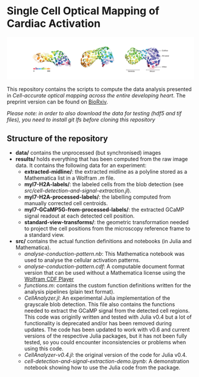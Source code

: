 # Single Cell Optical Mapping of Cardiac Activation

![](./pics/colored-heart.png)

This repository contains the scripts to compute the data analysis presented in *Cell-accurate optical mapping across the entire developing heart*. The preprint version can be found on [BioRxiv](https://www.biorxiv.org/content/early/2017/05/27/143057).

*Please note: in order to also download the data for testing (hdf5 and tif files), you need to install git lfs before cloning this repository*

## Structure of the repository

- **data/** contains the unprocessed (but synchronised) images
- **results/** holds everything that has been computed from the raw image data. It contains the following data for an experiment:
	- **extracted-midline/**: the extracted midline as a polyline stored as a Mathematica list in a Wolfram *.m* file.
	- **myl7-H2A-labels/**: the labeled cells from the blob detection (see *src/cell-detection-and-signal-extraction.jl*).
	- **myl7-H2A-processed-labels/**: the labelling computed from manually corrected cell centroids.
	- **myl7-GCaMP5G-from-processed-labels/**: the extracted GCaMP signal readout at each detected cell position.
	- **standard-view-transforms/**: the geometric transformation needed to project the cell positions from the microscopy reference frame to a standard view.
- **src/** contains the actual function definitions and notebooks (in Julia and Mathematica).
	- *analyse-conduction-pattern.nb*: This Mathematica notebook was used to analyse the cellular activation patterns.
	- *analyse-conduction-pattern.cdf*: A computable document format version that can be used without a Mathematica license using the [Wolfram CDF Player](https://www.wolfram.com/cdf-player/)
	- *functions.m*: contains the custom function definitions written for the analysis pipelines (plain text format).
	- *CellAnalyzer.jl*: An experimental Julia implementation of the grayscale blob detection. This file also contains the functions needed to extract the GCaMP signal from the detected cell regions. This code was originlly written and tested with Julia v0.4 but a lot of functionality is deprecated and/or has been removed during updates. The code has been updated to work with v0.6 and current versions of the respective Julia packages, but it has not been fully tested, so you could encounter inconsistencies or problems when using this code.
	- *CellAnalyzer-v0.4.jl*: the original version of the code for Julia v0.4.
	- *cell-detection-and-signal-extraction-demo.ipynb*: A demonstration notebook showing how to use the Julia code from the package.
